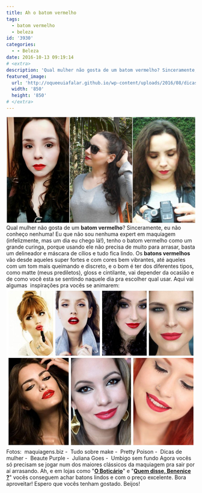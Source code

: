 ```yaml
---
title: Ah o batom vermelho
tags:
  - batom vermelho
  - beleza
id: '3930'
categories:
  - - Beleza
date: 2016-10-13 09:19:14
# <extra>
description: 'Qual mulher não gosta de um batom vermelho? Sinceramente, eu não conheço nenhuma! Eu que não sou nenhuma expert em maquiagem (infelizmente, mas um dia eu chego lá!), tenho o batom vermelho como um grande curinga, porque usando ele não precisa de muito para arrasar, basta um delineador e máscara de cílios e tudo fica lindo. Os batons vermelhos vão desde aqueles super fortes e com cores bem vibrantes, até aqueles com um tom mais queimando e discreto, e o bom é ter dos diferentes tipos, como matte (meus prediletos), gloss e cintilante, vai depender da ocasião e de como você esta se sentindo naquele dia pra escolher qual usar. Aqui vai algumas  inspirações pra vocês se animarem: Agora vocês só precisam se jogar num dos maiores clássicos da maquiagem pra sair por aí arrasando. Ah, e em lojas como &hellip;'
featured_image: 
  url: 'http://oqueeuiafalar.github.io/wp-content/uploads/2016/08/dicas-como-usar-batom-vermelho.jpg'
  width: '850'
  height: '850'
# </extra>
---
```


![inspiração batom vermelho](/wp-content/uploads/2016/09/dicas-como-usar-batom-vermelho.jpg) Qual mulher não gosta de um **batom vermelho**? Sinceramente, eu não conheço nenhuma! Eu que não sou nenhuma expert em maquiagem (infelizmente, mas um dia eu chego lá!), tenho o batom vermelho como um grande curinga, porque usando ele não precisa de muito para arrasar, basta um delineador e máscara de cílios e tudo fica lindo. Os **batons vermelhos** vão desde aqueles super fortes e com cores bem vibrantes, até aqueles com um tom mais queimando e discreto, e o bom é ter dos diferentes tipos, como matte (meus prediletos), gloss e cintilante, vai depender da ocasião e de como você esta se sentindo naquele dia pra escolher qual usar. Aqui vai algumas  inspirações pra vocês se animarem: ![batom vermelho - inspiração ](/wp-content/uploads/2016/08/dicas-como-usar-batom-vermelho.jpg) Fotos:  maquiagens.biz -  Tudo sobre make -  Pretty Poison -  Dicas de mulher -  Beaute Purple -  Juliana Goes -  Umbigo sem fundo Agora vocês só precisam se jogar num dos maiores clássicos da maquiagem pra sair por aí arrasando. Ah, e em lojas como "[**O Boticário**](http://www.boticario.com.br/make-b--brilho-labial-gloss-25105-p/p)" e "[**Quem disse, Benenice ?**](http://www.quemdisseberenice.com.br/batom-mate-helena-morena-quem-disse-berenice--811712-p/p)" vocês conseguem achar batons lindos e com o preço excelente. Bora aproveitar! Espero que vocês tenham gostado. Beijos!
